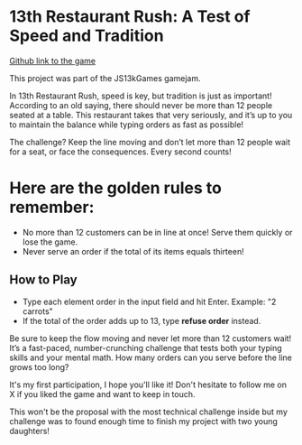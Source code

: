 # 13th Restaurant Rush: A Test of Speed and Tradition

[Github link to the game](https://loganpb.github.io/js13kgames-typing-idea/)

This project was part of the JS13kGames gamejam.

In 13th Restaurant Rush, speed is key, but tradition is just as important! According to an old saying, there should never be more than 12 people seated at a table. This restaurant takes that very seriously, and it’s up to you to maintain the balance while typing orders as fast as possible!

The challenge? Keep the line moving and don’t let more than 12 people wait for a seat, or face the consequences. Every second counts!

# Here are the golden rules to remember:

- No more than 12 customers can be in line at once! Serve them quickly or lose the game.
- Never serve an order if the total of its items equals thirteen!

## How to Play

- Type each element order in the input field and hit Enter. Example: "2 carrots"
- If the total of the order adds up to 13, type **refuse order** instead.

Be sure to keep the flow moving and never let more than 12 customers wait!
It’s a fast-paced, number-crunching challenge that tests both your typing skills and your mental math. How many orders can you serve before the line grows too long?


It's my first participation, I hope you'll like it!
Don't hesitate to follow me on X if you liked the game and want to keep in touch.

This won't be the proposal with the most technical challenge inside but my challenge was to found enough time to finish my project with two young daughters!
